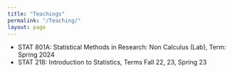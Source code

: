 ```yaml
---
title: "Teachings"
permalink: "/Teaching/"
layout: page
---
```


- STAT 801A: Statistical Methods in Research: Non Calculus (Lab), Term: Spring 2024
- STAT 218: Introduction to Statistics, Terms Fall 22, 23, Spring 23

